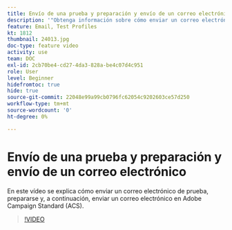 ```yaml
---
title: Envío de una prueba y preparación y envío de un correo electrónico
description: '"Obtenga información sobre cómo enviar un correo electrónico de prueba, prepararse y, a continuación, enviar el envío de correo electrónico. ”'
feature: Email, Test Profiles
kt: 1812
thumbnail: 24013.jpg
doc-type: feature video
activity: use
team: DOC
exl-id: 2cb70be4-cd27-4da3-828a-be4c07d4c951
role: User
level: Beginner
hidefromtoc: true
hide: true
source-git-commit: 22048e99a99cb0796fc62054c9202603ce57d250
workflow-type: tm+mt
source-wordcount: '0'
ht-degree: 0%

---
```


# Envío de una prueba y preparación y envío de un correo electrónico

En este vídeo se explica cómo enviar un correo electrónico de prueba, prepararse y, a continuación, enviar un correo electrónico en Adobe Campaign Standard (ACS).

>[!VIDEO](https://video.tv.adobe.com/v/24013/)
